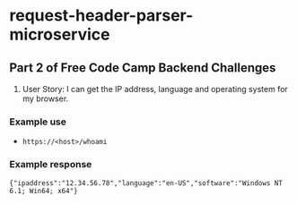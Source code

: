 # request-header-parser-microservice

## Part 2 of Free Code Camp Backend Challenges

1. User Story: I can get the IP address, language and operating system for my browser.

### Example use

* `https://<host>/whoami`

### Example response
      
`{"ipaddress":"12.34.56.78","language":"en-US","software":"Windows NT 6.1; Win64; x64"}`